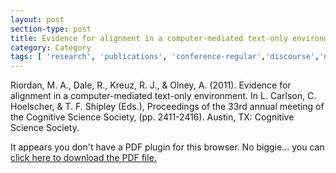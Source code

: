 ```yaml
---
layout: post
section-type: post
title: Evidence for alignment in a computer-mediated text-only environment
category: Category
tags: [ 'research', 'publications', 'conference-regular','discourse','nlp' ]
---
```

Riordan, M. A., Dale, R., Kreuz, R. J., & Olney, A. (2011). Evidence for alignment in a computer-mediated text-only environment. In L. Carlson, C. Hoelscher, & T. F. Shipley (Eds.), Proceedings of the 33rd annual meeting of the Cognitive Science Society, (pp. 2411-2416). Austin, TX: Cognitive Science Society. 

<object data="https://umdrive.memphis.edu/aolney/public/publications/Evidence%20for%20alignment%20in%20a%20computer-mediated%20text-only%20environment.pdf" type="application/pdf" width="100%" height="600px">
 
  <p>It appears you don't have a PDF plugin for this browser.
  No biggie... you can <a href="https://umdrive.memphis.edu/aolney/public/publications/Evidence%20for%20alignment%20in%20a%20computer-mediated%20text-only%20environment.pdf">click here to
  download the PDF file.</a></p>
  
</object>
